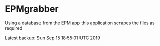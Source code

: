 # EPMgrabber
Using a database from the EPM app this application scrapes the files as required


Latest backup: Sun Sep 15 18:55:01 UTC 2019
